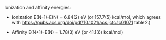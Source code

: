 Ionization and affinity energies:

 - Ionization E(N-1)-E(N) = 6.84(2) eV (or 157.7(5) kcal/mol, which agrees with https://pubs.acs.org/doi/pdf/10.1021/acs.jctc.1c01071 table2.)

 - Affinity E(N+1)-E(N) = 1.78(3) eV (or 41.1(6) kcal/mol)
